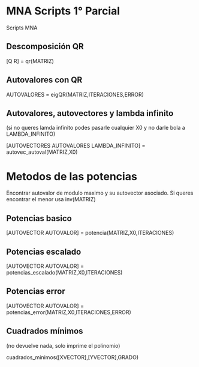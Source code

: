 # MNA Scripts 1° Parcial
Scripts MNA

## Descomposición QR
[Q R] = qr(MATRIZ)

## Autovalores con QR
AUTOVALORES = eigQR(MATRIZ,ITERACIONES,ERROR)

## Autovalores, autovectores y lambda infinito
(si no queres lamda infinito podes pasarle cualquier X0 y no darle bola a LAMBDA_INFINITO)

[AUTOVECTORES AUTOVALORES LAMBDA_INFINITO] = autovec_autoval(MATRIZ,X0)

# Metodos de las potencias
Encontrar autovalor de modulo maximo y su autovector asociado. Si queres encontrar el menor usa inv(MATRIZ)

## Potencias basico

[AUTOVECTOR AUTOVALOR] = potencia(MATRIZ,X0,ITERACIONES)

## Potencias escalado

[AUTOVECTOR AUTOVALOR] = potencias_escalado(MATRIZ,X0,ITERACIONES)

## Potencias error

[AUTOVECTOR AUTOVALOR] = potencias_error(MATRIZ,X0,ITERACIONES,ERROR)

## Cuadrados mínimos
(no devuelve nada, solo imprime el polinomio)

cuadrados_minimos([XVECTOR],[YVECTOR],GRADO)
